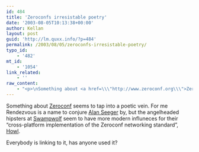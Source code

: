 ```yaml
---
id: 484
title: 'Zeroconfs irresistable poetry'
date: '2003-08-05T10:13:38+00:00'
author: Kellan
layout: post
guid: 'http://lm.quxx.info/?p=484'
permalink: /2003/08/05/zeroconfs-irresistable-poetry/
typo_id:
    - '482'
mt_id:
    - '1054'
link_related:
    - ''
raw_content:
    - "<p>\nSomething about <a href=\\\"http://www.zeroconf.org\\\">Zeroconf</a> seems to tap into a poetic vein.  For me Rendezvous is a name to conjure <a href=\\\"http://laughingmeme.org/archives/000661.html\\\">Alan Seeger</a> by, but the angelheaded hipsters at <a href=\\\"http://www.swampwolf.com\\\">Swampwolf</a> seem to have more modern influneces for their \\\"cross-platform implementation of the Zeroconf networking standard\\\", <a href=\\\"http://www.swampwolf.com/products\\\">Howl</a>.\n</p>\n<p>\nEverybody is linking to it, has anyone used it?\n</p>"
---
```


Something about [Zeroconf](http://www.zeroconf.org) seems to tap into a poetic vein. For me Rendezvous is a name to conjure [Alan Seeger](http://laughingmeme.org/archives/000661.html) by, but the angelheaded hipsters at [Swampwolf](http://www.swampwolf.com) seem to have more modern influneces for their “cross-platform implementation of the Zeroconf networking standard”, [Howl](http://www.swampwolf.com/products).

Everybody is linking to it, has anyone used it?